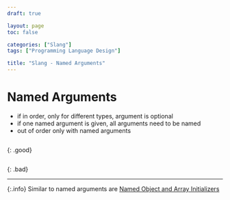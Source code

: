 ```yaml
---
draft: true

layout: page
toc: false

categories: ["Slang"]
tags: ["Programming Language Design"]

title: "Slang - Named Arguments"
---
```



# Named Arguments

- if in order, only for different types, argument is optional
- if one named argument is given, all arguments need to be named
- out of order only with named arguments


```

```
{: .good}



```

```
{: .bad}

---

{:.info}
Similar to named arguments are [Named Object and Array Initializers](NamedInitializers)
